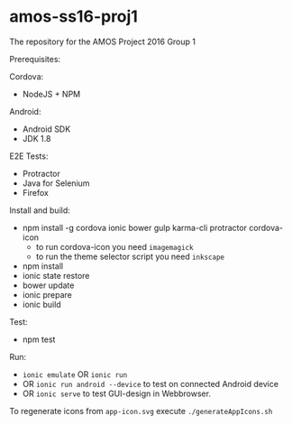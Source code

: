 # amos-ss16-proj1
The repository for the AMOS Project 2016 Group 1

Prerequisites:

Cordova:
- NodeJS + NPM

Android:
- Android SDK
- JDK 1.8

E2E Tests:
- Protractor
- Java for Selenium
- Firefox

Install and build:

- npm install -g cordova ionic bower gulp karma-cli protractor cordova-icon
  - to run cordova-icon you need `imagemagick`
  - to run the theme selector script you need `inkscape`
- npm install
- ionic state restore
- bower update
- ionic prepare
- ionic build

Test:
- npm test

Run:

- `ionic emulate` OR `ionic run`
- OR `ionic run android --device` to test on connected Android device
- OR `ionic serve` to test GUI-design in Webbrowser.


To regenerate icons from `app-icon.svg` execute `./generateAppIcons.sh`
